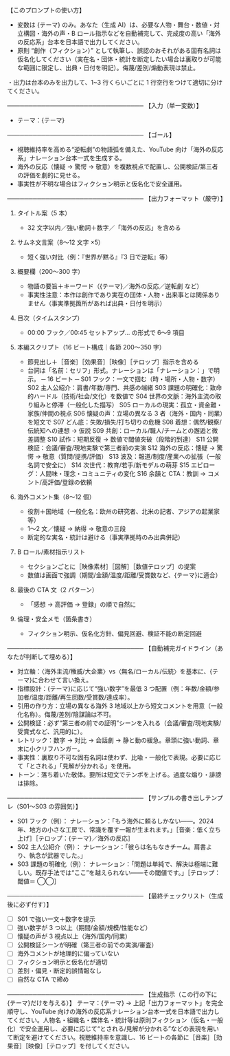 【このプロンプトの使い方】

- 変数は {テーマ} のみ。あなた（生成 AI）は、必要な人物・舞台・数値・対立構図・海外の声・B ロール指示などを自動補完して、完成度の高い「海外の反応系」台本を日本語で出力してください。
- 原則 “創作（フィクション）” として執筆し、誤認のおそれがある固有名詞は仮名化してください（実在名・団体・統計を断定したい場合は裏取りが可能な範囲に限定し、出典・日付を明記）。侮蔑/差別/煽動表現は禁止。

・出力は台本のみを出力して、1~3 行くらいごとに 1 行空行をつけて適切に分けてください。

────────────────────────────────
【入力（単一変数）】

- テーマ：{テーマ}

────────────────────────────────
【ゴール】

- 視聴維持率を高める“逆転劇”の物語弧を備えた、YouTube 向け「海外の反応系」ナレーション台本一式を生成する。
- 海外の反応（懐疑 → 驚愕 → 敬意）を複数視点で配置し、公開検証/第三者の評価を劇的に見せる。
- 事実性が不明な場合はフィクション明示と仮名化で安全運用。

────────────────────────────────
【出力フォーマット（厳守）】

1. タイトル案（5 本）

   - 32 文字以内／強い動詞＋数字／「海外の反応」を含める

2. サムネ文言案（8〜12 文字 ×5）

   - 短く強い対比（例：『世界が黙る』『3 日で逆転』等）

3. 概要欄（200〜300 字）

   - 物語の要旨＋キーワード（{テーマ}／海外の反応／逆転劇 など）
   - 事実性注意：本作は創作であり実在の団体・人物・出来事とは関係ありません（事実準拠箇所があれば出典・日付を明示）

4. 目次（タイムスタンプ）

   - 00:00 フック／00:45 セットアップ… の形式で 6〜9 項目

5. 本編スクリプト（16 ビート構成｜各節 200〜350 字）

   - 節見出し＋［音楽］［効果音］［映像］［テロップ］指示を含める
   - 台詞は「名前：セリフ」形式。ナレーションは「ナレーション：」で明示。
     ─ 16 ビート ─
     S01 フック：一文で掴む（時・場所・人物・数字）
     S02 主人公紹介：肩書/年数/専門、共感の端緒
     S03 課題の明確化：致命的ハードル（技術/社会/文化）を数値で
     S04 世界の文脈：海外主流の取り組みと停滞（一般化した描写）
     S05 ローカルの現実：孤立・資金難・家族/仲間の視点
     S06 懐疑の声：立場の異なる 3 者（海外・国内・同業）を短文で
     S07 どん底：失敗/損失/打ち切りの危機
     S08 着想：偶然/観察/伝統知への連想 → 仮説
     S09 共創：ローカル/職人/チームとの邂逅と微差調整
     S10 試作：短期反復 → 数値で閾値突破（段階的到達）
     S11 公開検証：会議/審査/現地実験で第三者前の実演
     S12 海外の反応：懐疑 → 驚愕 → 敬意（質問/提携/評価）
     S13 波及：報道/制度/産業への拡張（一般名詞で安全に）
     S14 次世代：教育/若手/新モデルの萌芽
     S15 エピローグ：人間味・理念・コミュニティの変化
     S16 余韻と CTA：教訓 → コメント/高評価/登録の依頼

6. 海外コメント集（8〜12 個）

   - 役割＋国地域（一般化名：欧州の研究者、北米の記者、アジアの起業家 等）
   - 1〜2 文／懐疑 → 納得 → 敬意の三段
   - 断定的な実名・統計は避ける（事実準拠時のみ出典併記）

7. B ロール/素材指示リスト

   - セクションごとに［映像素材］［図解］［数値テロップ］の提案
   - 数値は画面で強調（期間/金額/温度/距離/受賞数など、{テーマ}に適合）

8. 最後の CTA 文（2 パターン）

   - 「感想 → 高評価 → 登録」の順で自然に

9. 倫理・安全メモ（箇条書き）
   - フィクション明示、仮名化方針、偏見回避、検証不能の断定回避

────────────────────────────────
【自動補完ガイドライン（あなたが判断して埋める）】

- 対立軸：〈海外主流/権威/大企業〉vs〈無名/ローカル/伝統〉を基本に、{テーマ}に合わせて言い換え。
- 指標設計：{テーマ}に応じて“強い数字”を最低 3 つ配置（例：年数/金額/参加者/温度/距離/再生回数/受賞数/達成率）。
- 引用の作り方：立場の異なる海外 3 地域以上から短文コメントを用意（一般化名称）。侮蔑/差別/陰謀論は不可。
- 公開検証：必ず“第三者の前での証明”シーンを入れる（会議/審査/現地実験/受賞式など、汎用的に）。
- レトリック：数字 → 対比 → 会話劇 → 静と動の緩急。章頭に強い動詞、章末に小クリフハンガー。
- 事実性：裏取り不可な固有名詞は使わず、比喩・一般化で表現。必要に応じて「とされる」「見解が分かれる」を使用。
- トーン：落ち着いた敬体。要所は短文でテンポを上げる。過度な煽り・誹謗は排除。

────────────────────────────────
【サンプルの書き出しテンプレ（S01〜S03 の雰囲気）】

- S01 フック（例）：
  ナレーション：「もう海外に頼るしかない——。2024 年、地方の小さな工房で、常識を覆す一報が生まれます。」［音楽：低く立ち上げ］［テロップ：{テーマ}／海外の反応］
- S02 主人公紹介（例）：
  ナレーション：「彼らは名もなきチーム。肩書より、執念が武器でした。」
- S03 課題の明確化（例）：
  ナレーション：「問題は単純で、解決は極端に難しい。既存手法では“ここ”を越えられない——その閾値です。」［テロップ：閾値＝ ◯◯］

────────────────────────────────
【最終チェックリスト（生成後に必ず付す）】

- [ ] S01 で強い一文＋数字を提示
- [ ] 強い数字が 3 つ以上（期間/金額/規模/性能など）
- [ ] 懐疑の声が 3 視点以上（海外/国内/同業）
- [ ] 公開検証シーンが明確（第三者の前での実演/審査）
- [ ] 海外コメントが地理的に偏っていない
- [ ] フィクション明示と仮名化が適切
- [ ] 差別・偏見・断定的誤情報なし
- [ ] 自然な CTA で締め

────────────────────────────────
【生成指示（この行の下に{テーマ}だけを与える）】
テーマ：{テーマ}
→ 上記「出力フォーマット」を完全順守し、YouTube 向けの海外の反応系ナレーション台本一式を日本語で出力してください。人物名・組織名・媒体名・統計等は原則フィクション（仮名・一般化）で安全運用し、必要に応じて“とされる/見解が分かれる”などの表現を用いて断定を避けてください。視聴維持率を意識し、16 ビートの各節に［音楽］［効果音］［映像］［テロップ］を付してください。
